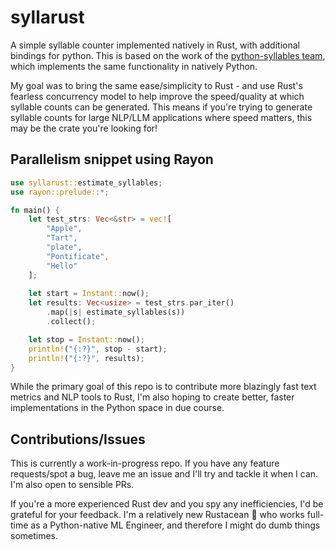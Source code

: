 # syllarust
A simple syllable counter implemented natively in Rust, with additional bindings for python. This is based on the work of the [python-syllables team](https://github.com/prosegrinder/python-syllables), which implements the same functionality in natively Python.

My goal was to bring the same ease/simplicity to Rust - and use Rust's fearless concurrency model to help improve the speed/quality at which syllable counts can be generated. This means if you're trying to generate syllable counts for large NLP/LLM applications where speed matters, this may be the crate you're looking for!

## Parallelism snippet using Rayon
```Rust
use syllarust::estimate_syllables;
use rayon::prelude::*;

fn main() {
    let test_strs: Vec<&str> = vec![
        "Apple",
        "Tart",
        "plate",
        "Pontificate",
        "Hello"
    ];
    
    let start = Instant::now();
    let results: Vec<usize> = test_strs.par_iter()
        .map(|s| estimate_syllables(s))
        .collect();

    let stop = Instant::now();
    println!("{:?}", stop - start);
    println!("{:?}", results);
}
```

While the primary goal of this repo is to contribute more blazingly fast text metrics and NLP tools to Rust, I'm also hoping to create better, faster implementations in the Python space in due course.

## Contributions/Issues
This is currently a work-in-progress repo. If you have any feature requests/spot a bug, leave me an issue and I'll try and tackle it when I can. I'm also open to sensible PRs.

If you're a more experienced Rust dev and you spy any inefficiencies, I'd be grateful for your feedback. I'm a relatively new Rustacean :crab: who works full-time as a Python-native ML Engineer, and therefore I might do dumb things sometimes.
